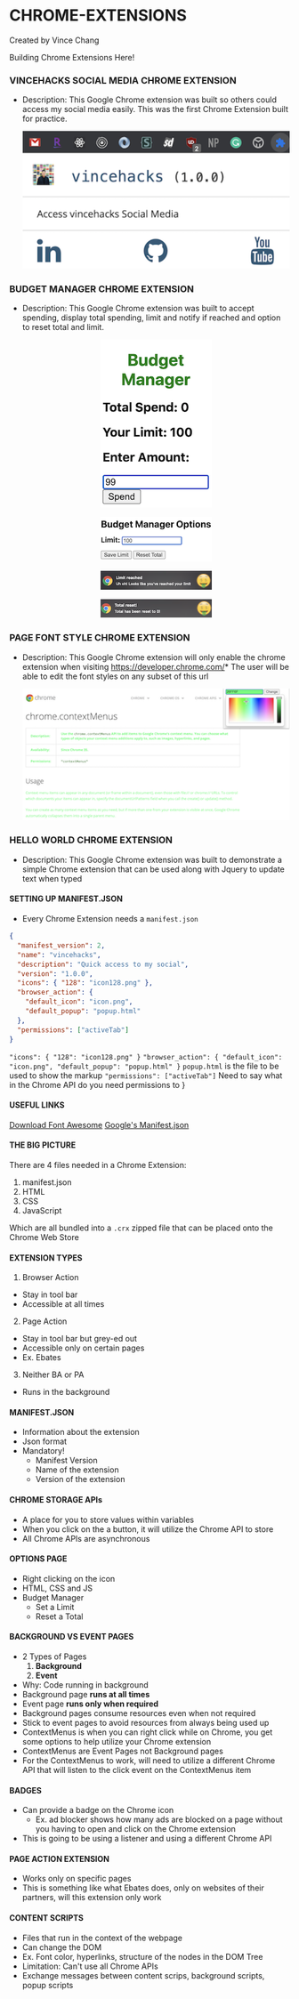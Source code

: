 # CHROME-EXTENSIONS

Created by Vince Chang </br>

Building Chrome Extensions Here!

### VINCEHACKS SOCIAL MEDIA CHROME EXTENSION

- Description: This Google Chrome extension was built so others could access my
  social media easily. This was the first Chrome Extension built for practice.
  <p align="center">
  <img src="https://github.com/vincehacks/Chrome-Extensions/blob/master/vincehacks/FinalProduct.png"/>
  </p>

### BUDGET MANAGER CHROME EXTENSION

- Description: This Google Chrome extension was built to accept spending,
  display total spending, limit and notify if reached and option to reset total
  and limit. </br>
  <p align="center">
  <img src="https://github.com/vincehacks/Chrome-Extensions/blob/master/budgetmanager/FinalProduct.png" />
  </p>
  <p align="center">
  <img src="https://github.com/vincehacks/Chrome-Extensions/blob/master/budgetmanager/FinalProduct1.png"/>
  </p>
  <p align="center">
  <img src="https://github.com/vincehacks/Chrome-Extensions/blob/master/budgetmanager/FinalProduct2.png"/>
  </p>
  <p align="center">
  <img src="https://github.com/vincehacks/Chrome-Extensions/blob/master/budgetmanager/FinalProduct3.png"/>
  </p>

### PAGE FONT STYLE CHROME EXTENSION

- Description: This Google Chrome extension will only enable the chrome
  extension when visiting https://developer.chrome.com/*
  The user will be able to edit the font styles on any subset of this url
  <p align="center">
  <img src="https://github.com/vincehacks/Chrome-Extensions/blob/master/pagefontstyle/FinalProuduct.png"/>
  </p>

### HELLO WORLD CHROME EXTENSION

- Description: This Google Chrome extension was built to demonstrate a simple
  Chrome extension that can be used along with Jquery to update text when typed

#### SETTING UP MANIFEST.JSON

- Every Chrome Extension needs a `manifest.json`

```json
{
  "manifest_version": 2,
  "name": "vincehacks",
  "description": "Quick access to my social",
  "version": "1.0.0",
  "icons": { "128": "icon128.png" },
  "browser_action": {
    "default_icon": "icon.png",
    "default_popup": "popup.html"
  },
  "permissions": ["activeTab"]
}
```

`"icons": { "128": "icon128.png" }`
`"browser_action": { "default_icon": "icon.png", "default_popup": "popup.html" }`
`popup.html` is the file to be used to show the markup
`"permissions": ["activeTab"]` Need to say what in the Chrome API do you need
permissions to
}

#### USEFUL LINKS

[Download Font Awesome](https://www.bootstrapcdn.com/fontawesome/)
[Google's Manifest.json](https://developer.chrome.com/extensions/manifest)

#### THE BIG PICTURE

There are 4 files needed in a Chrome Extension:

1. manifest.json
2. HTML
3. CSS
4. JavaScript

Which are all bundled into a `.crx` zipped file that can be placed onto the
Chrome Web Store

#### EXTENSION TYPES

1. Browser Action

- Stay in tool bar
- Accessible at all times

2. Page Action

- Stay in tool bar but grey-ed out
- Accessible only on certain pages
- Ex. Ebates

3. Neither BA or PA

- Runs in the background

#### MANIFEST.JSON

- Information about the extension
- Json format
- Mandatory!
  - Manifest Version
  - Name of the extension
  - Version of the extension

#### CHROME STORAGE APIs

- A place for you to store values within variables
- When you click on the a button, it will utilize the Chrome API to store
- All Chrome APIs are asynchronous

#### OPTIONS PAGE

- Right clicking on the icon
- HTML, CSS and JS
- Budget Manager
  - Set a Limit
  - Reset a Total

#### BACKGROUND VS EVENT PAGES

- 2 Types of Pages
  1. **Background**
  2. **Event**
- Why: Code running in background
- Background page **runs at all times**
- Event page **runs only when required**
- Background pages consume resources even when not required
- Stick to event pages to avoid resources from always being used up
- ContextMenus is when you can right click while on Chrome, you get some options
  to help utilize your Chrome extension
- ContextMenus are Event Pages not Background pages
- For the ContextMenus to work, will need to utilize a different Chrome API that
  will listen to the click event on the ContextMenus item

#### BADGES

- Can provide a badge on the Chrome icon
  - Ex. ad blocker shows how many ads are blocked on a page without you having
    to open and click on the Chrome extension
- This is going to be using a listener and using a different Chrome API

#### PAGE ACTION EXTENSION

- Works only on specific pages
- This is something like what Ebates does, only on websites of their partners,
  will this extension only work

#### CONTENT SCRIPTS

- Files that run in the context of the webpage
- Can change the DOM
- Ex. Font color, hyperlinks, structure of the nodes in the DOM Tree
- Limitation: Can't use all Chrome APIs
- Exchange messages between content scrips, background scripts, popup scripts
